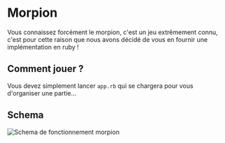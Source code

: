 # Morpion

Vous connaissez forcément le morpion, c'est un jeu extrêmement connu, c'est pour cette
raison que nous avons décidé de vous en fournir une implémentation en ruby !

## Comment jouer ?

Vous devez simplement lancer `app.rb` qui se chargera pour vous d'organiser une partie...

## Schema

![Schema de fonctionnement morpion](https://mermaid.ink/img/eyJjb2RlIjoic2VxdWVuY2VEaWFncmFtXG5cbnBhcnRpY2lwYW50IGFwcC5yYlxucGFydGljaXBhbnQgR2FtZVxucGFydGljaXBhbnQgUGxheWVyXG5wYXJ0aWNpcGFudCBCb2FyZFxucGFydGljaXBhbnQgQm9hcmRDYXNlXG5wYXJ0aWNpcGFudCBTaG93XG5cbmFwcC5yYi0-PkdhbWU6IENyZWF0ZSBnYW1lXG5HYW1lLS0-PmFwcC5yYjogV2hhdCdzIHlvdXIgbmFtZSA_XG5hcHAucmItLT4-R2FtZTogQm9iXG5hcHAucmItLT4-R2FtZTogQWxpY2VcbkdhbWUtPj5QbGF5ZXI6IENyZWF0ZSBwbGF5ZXJzXG5QbGF5ZXItLT4-R2FtZTogQm9iIGlzIFhcblBsYXllci0tPj5HYW1lOiBBbGljZSBpcyBPXG5HYW1lLT4-Qm9hcmQ6IENyZWF0ZSBib2FyZFxuQm9hcmQtPj5Cb2FyZENhc2U6IENyZWF0ZSBjYXNlICogOVxuQm9hcmQtPj5TaG93OiBCb2FyZCBTdGF0ZVxuU2hvdy0tPj5hcHAucmI6IFZpZXcgc3RhdGVcbmFwcC5yYi0-PkdhbWU6IEJvYidzIFR1cm4gOiBYIChBMSlcbkdhbWUtPj5Cb2FyZDogQm9iJ3MgbW92ZVxuQm9hcmQtPj5Cb2FyZENhc2U6IENhc2UgQTEsIHN0YXRlIFhcbkJvYXJkLT4-Qm9hcmQ6IGlzX3ZpY3Rvcnk_IDogZmFsc2VcbkJvYXJkLT4-U2hvdzogQm9hcmQgU3RhdGVcblNob3ctLT4-YXBwLnJiOiBWaWV3IHN0YXRlXG5hcHAucmItPj5HYW1lOiBBbGljZSdzIFR1cm4gOiBPIChBMilcbkdhbWUtPj5Cb2FyZDogQWxpY2UncyBtb3ZlXG5Cb2FyZC0-PkJvYXJkQ2FzZTogQ2FzZSBBMiwgc3RhdGUgT1xuQm9hcmQtPj5Cb2FyZDogaXNfdmljdG9yeT8gOiBmYWxzZVxuQm9hcmQtPj5TaG93OiBCb2FyZCBTdGF0ZVxuU2hvdy0tPj5hcHAucmI6IFZpZXcgc3RhdGVcbmFwcC5yYi0tKWFwcC5yYjogVGhlIGdhbWUgY29udGludWVzLi4uXG5hcHAucmItPj5HYW1lOiBBbGljZSdzIFR1cm4gOiAwIChCMylcbkdhbWUtPj5Cb2FyZDogQWxpY2UncyBtb3ZlXG5Cb2FyZC0-PkJvYXJkQ2FzZTogQ2FzZSBCMywgc3RhdGUgT1xuQm9hcmQtPj5Cb2FyZDogaXNfdmljdG9yeT8gOiB0cnVlXG5Cb2FyZC0-PlNob3c6IEJvYXJkIFN0YXRlXG5TaG93LS0-PmFwcC5yYjogVmlldyBzdGF0ZVxuQm9hcmQtLT4-R2FtZTogTyBWaWN0b3J5ICFcbkdhbWUtLT4-YXBwLnJiOiBBbGljZSB3aW5zICFcbiIsIm1lcm1haWQiOnt9LCJ1cGRhdGVFZGl0b3IiOmZhbHNlfQ)
